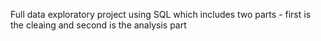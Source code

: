 Full data exploratory project using SQL which includes two parts - first is the cleaing and second is the analysis part 
